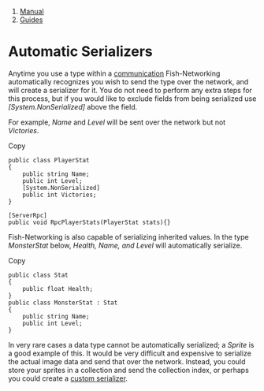 1.  [Manual](/docs/manual)
3.  [Guides](/docs/manual/guides)

# Automatic Serializers

Anytime you use a type within a [communication](/docs/manual/general/terminology/communicating) Fish-Networking automatically recognizes you wish to send the type over the network, and will create a serializer for it. You do not need to perform any extra steps for this process, but if you would like to exclude fields from being serialized use _\[System.NonSerialized\]_ above the field.

For example, _Name_ and _Level_ will be sent over the network but not _Victories_.

Copy

    public class PlayerStat
    {
        public string Name;
        public int Level;
        [System.NonSerialized]
        public int Victories;
    }
    
    [ServerRpc]
    public void RpcPlayerStats(PlayerStat stats){}

Fish-Networking is also capable of serializing inherited values. In the type _MonsterStat_ below, _Health, Name, and Level_ will automatically serialize.

Copy

    public class Stat
    {
        public float Health;
    }
    public class MonsterStat : Stat
    {
        public string Name;
        public int Level;
    }

In very rare cases a data type cannot be automatically serialized; a _Sprite_ is a good example of this. It would be very difficult and expensive to serialize the actual image data and send that over the network. Instead, you could store your sprites in a collection and send the collection index, or perhaps you could create a [custom serializer](/docs/manual/guides/custom-serializers-guides).